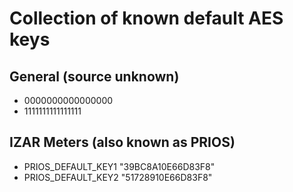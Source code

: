 # Collection of known default AES keys

## General (source unknown)

+ 0000000000000000
+ 1111111111111111

## IZAR Meters (also known as PRIOS)

+ PRIOS_DEFAULT_KEY1 "39BC8A10E66D83F8"
+ PRIOS_DEFAULT_KEY2 "51728910E66D83F8"
